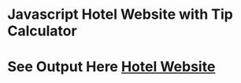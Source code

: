# Javascript Hotel Website with Tip Calculator

# See Output Here <a href="https://dipakbhise.github.io/javascript-tip-calculator/">Hotel Website
